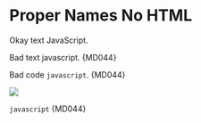 # Proper Names No HTML

Okay text JavaScript.

Bad text javascript. {MD044}

Bad code `javascript`. {MD044}

<img src="img/javascript/image.png">

<script type="text/javascript">
javascript {MD044}
</script>

<a id="javascript">

<a id="javascript"/>

<javascript/>

<code>javascript</code> {MD044}

<!-- javascript -->

<!--
javascript
-->

<!-- markdownlint-configure-file {
  "MD033": false,
  "MD044": {
    "names": [
      "JavaScript"
    ],
    "html_elements": false
  }
} -->
